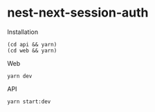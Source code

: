 # nest-next-session-auth

Installation

```
(cd api && yarn)
(cd web && yarn)
```

Web

```
yarn dev
```

API

```
yarn start:dev
```